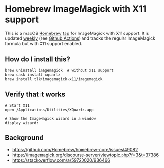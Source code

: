 # Homebrew ImageMagick with X11 support

This is a macOS [Homebrew](https://brew.sh) [tap](https://docs.brew.sh/Taps) for ImageMagick with X11 support. It  is updated [weekly](.github/workflows/weekly-update.yml) (see [Github Actions](https://github.com/features/actions)) and tracks the regular ImageMagick formula but with X11 support enabled.

## How do I install this?
```
brew uninstall imagemagick  # without x11 support
brew cask install xquartz
brew install tlk/imagemagick-x11/imagemagick
```

## Verify that it works
```
# Start X11
open /Applications/Utilities/XQuartz.app

# Show the ImageMagick wizard in a window
display wizard:
```

## Background
* https://github.com/Homebrew/homebrew-core/issues/49082
* https://imagemagick.org/discourse-server/viewtopic.php?f=3&t=37386
* https://stackoverflow.com/a/59720020/936466
